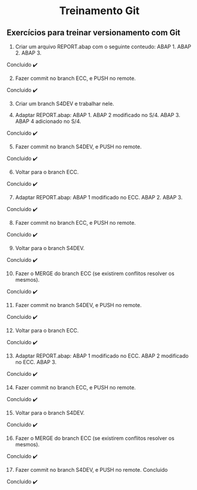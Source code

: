 <h1 align="center">Treinamento Git</h1>

## Exercícios para treinar versionamento com Git

1) Criar um arquivo REPORT.abap com o seguinte conteudo:
ABAP 1.
ABAP 2.
ABAP 3.

Concluido :heavy_check_mark:


2) Fazer commit no branch ECC, e PUSH no remote.

Concluido :heavy_check_mark:


3) Criar um branch S4DEV e trabalhar nele. 

4) Adaptar REPORT.abap: 
ABAP 1.
ABAP 2 modificado no S/4.
ABAP 3.
ABAP 4 adicionado no S/4.

Concluido :heavy_check_mark:


5) Fazer commit no branch S4DEV, e PUSH no remote. 

Concluido :heavy_check_mark:


6) Voltar para o branch ECC.

Concluido :heavy_check_mark:


7) Adaptar REPORT.abap:
ABAP 1 modificado no ECC.
ABAP 2.
ABAP 3.

Concluido :heavy_check_mark:


8) Fazer commit no branch ECC, e PUSH no remote. 

Concluido :heavy_check_mark:


9) Voltar para o branch S4DEV. 

Concluido :heavy_check_mark:


10) Fazer o MERGE do branch ECC (se existirem conflitos resolver os mesmos). 

Concluido :heavy_check_mark:


11) Fazer commit no branch S4DEV, e PUSH no remote. 

Concluido :heavy_check_mark:


12) Voltar para o branch ECC. 

Concluido :heavy_check_mark:


13) Adaptar REPORT.abap: 
ABAP 1 modificado no ECC.
ABAP 2 modificado no ECC.
ABAP 3.

Concluido :heavy_check_mark:


14) Fazer commit no branch ECC, e PUSH no remote. 

Concluido :heavy_check_mark:


15) Voltar para o branch S4DEV. 

Concluido :heavy_check_mark:


16) Fazer o MERGE do branch ECC (se existirem conflitos resolver os mesmos). 

Concluido :heavy_check_mark:


17) Fazer commit no branch S4DEV, e PUSH no remote. Concluido

Concluido :heavy_check_mark:

